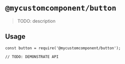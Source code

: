 # `@mycustomcomponent/button`

> TODO: description

## Usage

```
const button = require('@mycustomcomponent/button');

// TODO: DEMONSTRATE API
```
